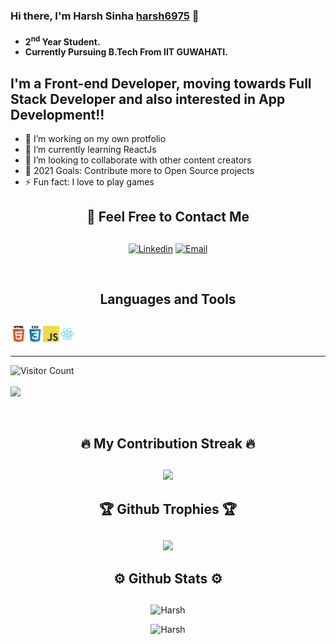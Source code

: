 ### Hi there, I'm Harsh Sinha [harsh6975][website] 👋
 <h4>       
 
- 2<sup>nd</sup> Year Student.
- Currently Pursuing B.Tech From **IIT GUWAHATI.**
 
<h4/>

## I'm a Front-end Developer, moving towards Full Stack Developer and also interested in App Development!!

 
- 🔭 I’m working on my own protfolio
- 🌱 I’m currently learning ReactJs
- 👯 I’m looking to collaborate with other content creators
- 🥅 2021 Goals: Contribute more to Open Source projects
- ⚡ Fun fact: I love to play games


### <h2 align="center">🤳 Feel Free to **Contact Me**<h2/>
 <body>
    <div class="img1">
<p align='center'>
<a href="https://www.linkedin.com/in/harsh-sinha-195328197/" target="_blank"><img src="https://icons.iconarchive.com/icons/alecive/flatwoken/64/Apps-Linkedin-icon.png" width="47" alt="Linkedin"></a>  <a href="mailto:harshu1234ashv@gmail.com" target="_blank"><img src="https://icons.iconarchive.com/icons/wwalczyszyn/android-style-honeycomb/64/GMail-icon.png" width="52" alt="Email"></a>
<p/>
</div>
</body>

<br />

### <h2 align="center"> Languages and Tools<h2/>

<p align="center">
<img align="left" alt="HTML5" width="26px" src="https://raw.githubusercontent.com/github/explore/80688e429a7d4ef2fca1e82350fe8e3517d3494d/topics/html/html.png" />
<img align="left" alt="CSS3" width="26px" src="https://raw.githubusercontent.com/github/explore/80688e429a7d4ef2fca1e82350fe8e3517d3494d/topics/css/css.png" />
<img align="left" alt="JavaScript" width="26px" src="https://raw.githubusercontent.com/github/explore/80688e429a7d4ef2fca1e82350fe8e3517d3494d/topics/javascript/javascript.png" />
<img align="left" alt="React" width="26px" src="https://raw.githubusercontent.com/github/explore/80688e429a7d4ef2fca1e82350fe8e3517d3494d/topics/react/react.png" />
 </p> 
<br />
<br />

---

![Visitor Count](https://profile-counter.glitch.me/{harsh6975}/count.svg) <br/>  
 ![](https://komarev.com/ghpvc/?username=harsh6975)<br/>
 
   
 <br/>
 
 ### <h2 align="center">🔥 My Contribution Streak 🔥<h2/>
<p align="center">
 
  <a href="https://github.com/harsh6975/github-readme-streak-stats">
    <img src="https://github-readme-streak-stats.herokuapp.com?user=harsh6975&theme=neon-dark&hide_border=true&border=D3DD21"/>
  </a>
    
### <h2 align="center">🏆 Github Trophies 🏆<h2/>
<p align="center">
  <a href="https://github.com/ryo-ma/github-profile-trophy" target="_blank">
    <img src="https://github-profile-trophy.vercel.app/?username=harsh6975&theme=gruvbox"/>
  </a>
</p>
    
### <h2 align="center">⚙️ Github Stats ⚙️<h2/>   

<p align="center">
<img src="https://github-readme-stats.vercel.app/api?username=harsh6975&show_icons=true&theme=dracula" alt="Harsh" />
</p>

<p align="center">
<img src="https://github-readme-stats.vercel.app/api/top-langs/?username=harsh6975&theme=dracula&layout=compact" alt="Harsh" />
</p>

[website]: https://github.com/harsh6975
[instagram]: https://www.instagram.com/harshsinha672/
[linkedin]: https://www.linkedin.com/in/harsh-sinha-195328197/

